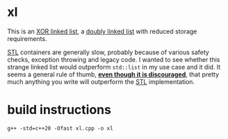 # xl
This is an [XOR linked list](https://en.wikipedia.org/wiki/XOR_linked_list), a [doubly linked list](https://en.wikipedia.org/wiki/Doubly_linked_list) with reduced storage requirements.

[STL](https://en.wikipedia.org/wiki/Standard_Template_Library) containers are generally slow, probably because of various safety checks, exception throwing and legacy code. I wanted to see whether this strange linked list would outperform `std::list` in my use case and it did. It seems a general rule of thumb, <ins>**even though it is discouraged**</ins>, that pretty much anything you write will outperform the [STL](https://en.wikipedia.org/wiki/Standard_Template_Library) implementation.

# build instructions
    g++ -std=c++20 -Ofast xl.cpp -o xl
